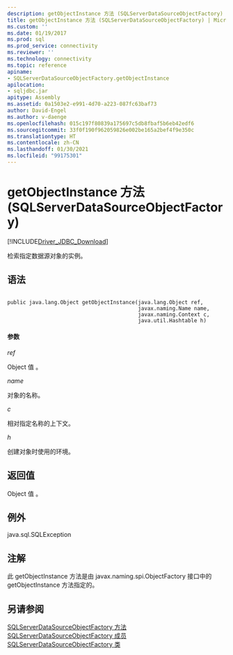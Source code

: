 ```yaml
---
description: getObjectInstance 方法 (SQLServerDataSourceObjectFactory)
title: getObjectInstance 方法 (SQLServerDataSourceObjectFactory) | Microsoft Docs
ms.custom: ''
ms.date: 01/19/2017
ms.prod: sql
ms.prod_service: connectivity
ms.reviewer: ''
ms.technology: connectivity
ms.topic: reference
apiname:
- SQLServerDataSourceObjectFactory.getObjectInstance
apilocation:
- sqljdbc.jar
apitype: Assembly
ms.assetid: 0a1503e2-e991-4d70-a223-087fc63baf73
author: David-Engel
ms.author: v-daenge
ms.openlocfilehash: 015c197f80839a175697c5db8fbaf5b6eb42edf6
ms.sourcegitcommit: 33f0f190f962059826e002be165a2bef4f9e350c
ms.translationtype: HT
ms.contentlocale: zh-CN
ms.lasthandoff: 01/30/2021
ms.locfileid: "99175301"
---
```

# <a name="getobjectinstance-method-sqlserverdatasourceobjectfactory"></a>getObjectInstance 方法 (SQLServerDataSourceObjectFactory)
[!INCLUDE[Driver_JDBC_Download](../../../includes/driver_jdbc_download.md)]

  检索指定数据源对象的实例。  
  
## <a name="syntax"></a>语法  
  
```  
  
public java.lang.Object getObjectInstance(java.lang.Object ref,  
                                          javax.naming.Name name,  
                                          javax.naming.Context c,  
                                          java.util.Hashtable h)  
```  
  
#### <a name="parameters"></a>参数  
 *ref*  
  
 Object 值  。  
  
 *name*  
  
 对象的名称。  
  
 *c*  
  
 相对指定名称的上下文。  
  
 *h*  
  
 创建对象时使用的环境。  
  
## <a name="return-value"></a>返回值  
 Object 值  。  
  
## <a name="exceptions"></a>例外  
 java.sql.SQLException  
  
## <a name="remarks"></a>注解  
 此 getObjectInstance 方法是由 javax.naming.spi.ObjectFactory 接口中的 getObjectInstance 方法指定的。  
  
## <a name="see-also"></a>另请参阅  
 [SQLServerDataSourceObjectFactory 方法](../../../connect/jdbc/reference/sqlserverdatasourceobjectfactory-methods.md)   
 [SQLServerDataSourceObjectFactory 成员](../../../connect/jdbc/reference/sqlserverdatasourceobjectfactory-members.md)   
 [SQLServerDataSourceObjectFactory 类](../../../connect/jdbc/reference/sqlserverdatasourceobjectfactory-class.md)  
  
  
